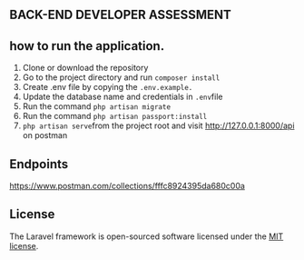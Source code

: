 
## BACK-END DEVELOPER ASSESSMENT



## how to run the application.
1. Clone or download the repository
2. Go to the project directory and run `composer install`
3. Create .env file by copying the `.env.example.`
4. Update the database name and credentials in `.env`file
5. Run the command `php artisan migrate`
6. Run the command `php artisan passport:install`
7. `php artisan serve`from the project root and visit http://127.0.0.1:8000/api on postman
   

## Endpoints

https://www.postman.com/collections/fffc8924395da680c00a


## License

The Laravel framework is open-sourced software licensed under the [MIT license](https://opensource.org/licenses/MIT).
